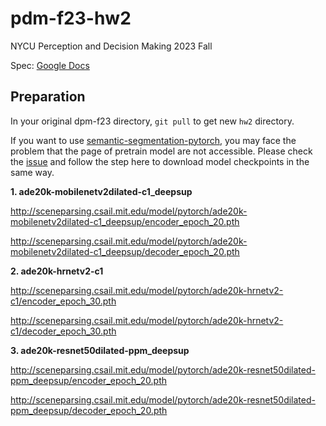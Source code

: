 # pdm-f23-hw2

NYCU Perception and Decision Making 2023 Fall

Spec: [Google Docs](https://drive.google.com/file/d/1LdzOZnM4sa_z1dcEKYHdXxHH_FsDKr_h/view?usp=sharing)

## Preparation
In your original dpm-f23 directory, `git pull` to get new `hw2` directory. 

If you want to use [semantic-segmentation-pytorch](https://github.com/CSAILVision/semantic-segmentation-pytorch), you may face the problem that the page of pretrain model are not accessible.
Please check the [issue](https://github.com/CSAILVision/semantic-segmentation-pytorch/issues/286) and follow the step here to download model checkpoints in the same way.

**1. ade20k-mobilenetv2dilated-c1_deepsup** 

http://sceneparsing.csail.mit.edu/model/pytorch/ade20k-mobilenetv2dilated-c1_deepsup/encoder_epoch_20.pth 

http://sceneparsing.csail.mit.edu/model/pytorch/ade20k-mobilenetv2dilated-c1_deepsup/decoder_epoch_20.pth 

**2. ade20k-hrnetv2-c1** 

http://sceneparsing.csail.mit.edu/model/pytorch/ade20k-hrnetv2-c1/encoder_epoch_30.pth 

http://sceneparsing.csail.mit.edu/model/pytorch/ade20k-hrnetv2-c1/decoder_epoch_30.pth 

**3. ade20k-resnet50dilated-ppm_deepsup** 

http://sceneparsing.csail.mit.edu/model/pytorch/ade20k-resnet50dilated-ppm_deepsup/encoder_epoch_20.pth 

http://sceneparsing.csail.mit.edu/model/pytorch/ade20k-resnet50dilated-ppm_deepsup/decoder_epoch_20.pth 
